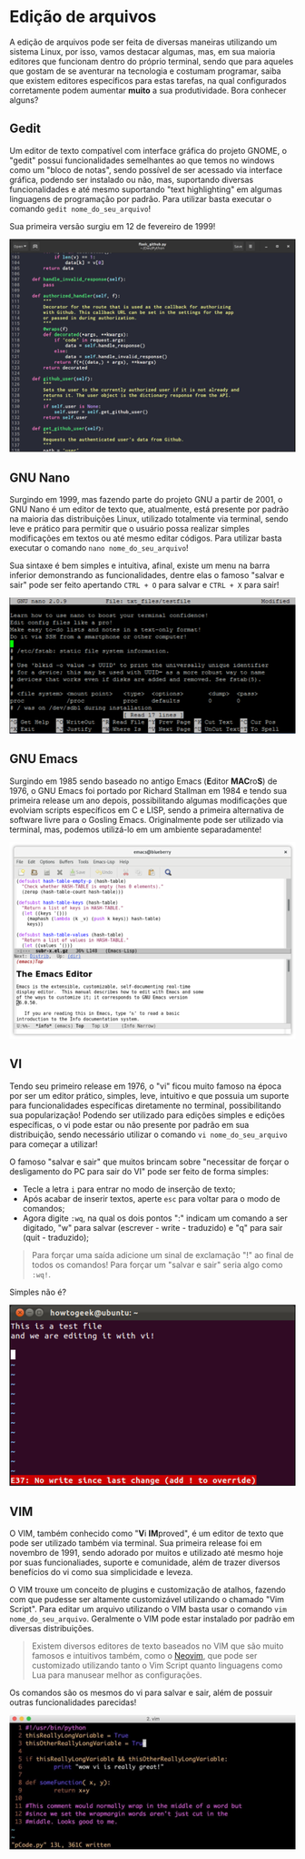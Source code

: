 # Edição de arquivos

A edição de arquivos pode ser feita de diversas maneiras utilizando um sistema Linux, por isso, vamos destacar algumas, mas, em sua maioria editores que funcionam dentro do próprio terminal, sendo que para aqueles que gostam de se aventurar na tecnologia e costumam programar, saiba que existem editores específicos para estas tarefas, na qual configurados corretamente podem aumentar **muito** a sua produtividade. Bora conhecer alguns?

## Gedit

Um editor de texto compatível com interface gráfica do projeto GNOME, o "gedit" possui funcionalidades semelhantes ao que temos no windows como um "bloco de notas", sendo possível de ser acessado via interface gráfica, podendo ser instalado ou não, mas, suportando diversas funcionalidades e até mesmo suportando "text highlighting" em algumas linguagens de programação por padrão. Para utilizar basta executar o comando `gedit nome_do_seu_arquivo`!

Sua primeira versão surgiu em 12 de fevereiro de 1999!

<img src="../img/gedit.png" alt="Editor de texto GEDIT">

## GNU Nano

Surgindo em 1999, mas fazendo parte do projeto GNU a partir de 2001, o GNU Nano é um editor de texto que, atualmente, está presente por padrão na maioria das distribuições Linux, utilizado totalmente via terminal, sendo leve e prático para permitir que o usuário possa realizar simples modificações em textos ou até mesmo editar códigos. Para utilizar basta executar o comando `nano nome_do_seu_arquivo`!

Sua sintaxe é bem simples e intuitiva, afinal, existe um menu na barra inferior demonstrando as funcionalidades, dentre elas o famoso "salvar e sair" pode ser feito apertando `CTRL + O` para salvar e `CTRL + X` para sair!

<img src="../img/nano.webp" alt="Editor de texto GNU Nano">

## GNU Emacs

Surgindo em 1985 sendo baseado no antigo Emacs (**E**ditor **MAC**ro**S**) de 1976, o GNU Emacs foi portado por Richard Stallman em 1984 e tendo sua primeira release um ano depois, possibilitando algumas modificações que evolviam scripts específicos em C e LISP, sendo a primeira alternativa de software livre para o Gosling Emacs. Originalmente pode ser utilizado via terminal, mas, podemos utilizá-lo em um ambiente separadamente!

<img src="../img/emacs.png" alt="Editor de texto GNU Emacs">

## VI

Tendo seu primeiro release em 1976, o "vi" ficou muito famoso na época por ser um editor prático, simples, leve, intuitivo e que possuia um suporte para funcionalidades específicas diretamente no terminal, possibilitando sua popularização! Podendo ser utilizado para edições simples e edições específicas, o vi pode estar ou não presente por padrão em sua distribuição, sendo necessário utilizar o comando `vi nome_do_seu_arquivo` para começar a utilizar!

O famoso "salvar e sair" que muitos brincam sobre "necessitar de forçar o desligamento do PC para sair do VI" pode ser feito de forma simples:
- Tecle a letra `i` para entrar no modo de inserção de texto;
- Após acabar de inserir textos, aperte `esc` para voltar para o modo de comandos;
- Agora digite `:wq`, na qual os dois pontos ":" indicam um comando a ser digitado, "w" para salvar (escrever - write - traduzido) e "q" para sair (quit - traduzido);

> Para forçar uma saída adicione um sinal de exclamação "!" ao final de todos os comandos! Para forçar um "salvar e sair" seria algo como `:wq!`.

Simples não é?

<img src="../img/vi.webp" alt="Editor de texto VI">

## VIM

O VIM, também conhecido como "**V**i **IM**proved", é um editor de texto que pode ser utilizado também via terminal. Sua primeira release foi em novembro de 1991, sendo adorado por muitos e utilizado até mesmo hoje por suas funcionaliades, suporte e comunidade, além de trazer diversos benefícios do vi como sua simplicidade e leveza.

O VIM trouxe um conceito de plugins e customização de atalhos, fazendo com que pudesse ser altamente customizável utilizando o chamado "Vim Script". Para editar um arquivo utilizando o VIM basta usar o comando `vim nome_do_seu_arquivo`. Geralmente o VIM pode estar instalado por padrão em diversas distribuições.

> Existem diversos editores de texto baseados no VIM que são muito famosos e intuitivos também, como o <a href="https://neovim.io/">Neovim</a>, que pode ser customizado utilizando tanto o Vim Script quanto linguagens como Lua para manusear melhor as configurações.

Os comandos são os mesmos do vi para salvar e sair, além de possuir outras funcionalidades parecidas!

<img src="../img/vim.jpg" alt="Editor de texto VIM">
